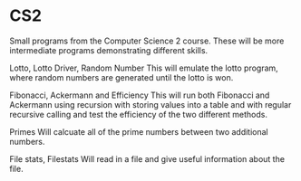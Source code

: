 # CS2
Small programs from the Computer Science 2 course. These will be more intermediate programs demonstrating different skills.

Lotto, Lotto Driver, Random Number
This will emulate the lotto program, where random numbers are generated until the lotto is won.

Fibonacci, Ackermann and Efficiency 
This will run both Fibonacci and Ackermann using recursion with storing values into a table and with regular recursive calling and test the efficiency of the two different methods.

Primes
Will calcuate all of the prime numbers between two additional numbers. 

File stats, Filestats
Will read in a file and give useful information about the file.
